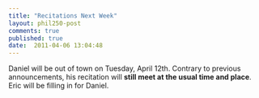 ```yaml
---
title: "Recitations Next Week"
layout: phil250-post
comments: true
published: true
date:  2011-04-06 13:04:48
---
```


Daniel will be out of town on Tuesday, April 12th. Contrary to previous announcements, his recitation will **still meet at the usual time and place**. Eric will be filling in for Daniel.
